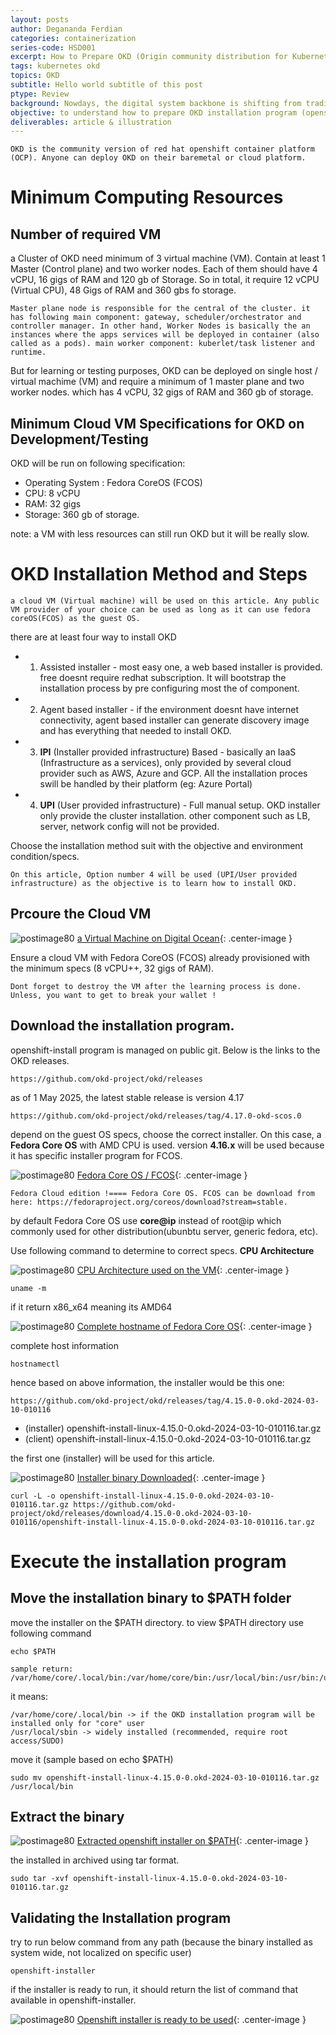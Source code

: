 ```yaml
---
layout: posts
author: Degananda Ferdian
categories: containerization
series-code: HSD001
excerpt: How to Prepare OKD (Origin community distribution for Kubernetes) Installation Program on cloud virtual machine for learning/testing purposes.
tags: kubernetes okd
topics: OKD
subtitle: Hello world subtitle of this post
ptype: Review
background: Nowdays, the digital system backbone is shifting from traditional VM into container (on top of VM or Baremetal) to achieve more agility, versatality, scalability and availability. 
objective: to understand how to prepare OKD installation program (openshift installer) on cloud VM using openshift-install mode.
deliverables: article & illustration
---
```


    OKD is the community version of red hat openshift container platform (OCP). Anyone can deploy OKD on their baremetal or cloud platform.

# Minimum Computing Resources
## Number of required VM
a Cluster of OKD need minimum of 3 virtual machine (VM). Contain at least 1 Master (Control plane) and two worker nodes. Each of them should have 4 vCPU, 16 gigs of RAM and 120 gb of Storage. So in total, it require 12 vCPU (Virtual CPU), 48 Gigs of RAM and 360 gbs fo storage.

    Master plane node is responsible for the central of the cluster. it has following main component: gateway, scheduler/orchestrator and controller manager. In other hand, Worker Nodes is basically the an instances where the apps services will be deployed in container (also called as a pods). main worker component: kuberlet/task listener and runtime.
 
But for learning or testing purposes, OKD can be deployed on single host / virtual machime (VM) and require a minimum of 1 master plane and two worker nodes. which has 4 vCPU, 32 gigs of RAM and 360 gb of storage.   

## Minimum Cloud VM Specifications for OKD on Development/Testing
OKD will be run on following specification:

- Operating System : Fedora CoreOS (FCOS)
- CPU: 8 vCPU
- RAM: 32 gigs
- Storage: 360 gb of storage.

note: a VM with less resources can still run OKD but it will be really slow. 

# OKD Installation Method and Steps

    a cloud VM (Virtual machine) will be used on this article. Any public VM provider of your choice can be used as long as it can use fedora coreOS(FCOS) as the guest OS.

there are at least four way to install OKD

- 1) Assisted installer - most easy one, a web based installer is provided. free doesnt require redhat subscription. It will bootstrap the installation process by pre configuring most the of component.
- 2) Agent based installer - if the environment doesnt have internet connectivity, agent based installer can generate discovery image and has everything that needed to install OKD. 
- 3) **IPI** (Installer provided infrastructure) Based - basically an IaaS (Infrastructure as a services), only provided by several cloud provider such as AWS, Azure and GCP. All the installation proces swill be handled by their platform (eg: Azure Portal)
- 4) **UPI** (User provided infrastructure) - Full manual setup. OKD installer only provide the cluster installation.  other component such as LB, server, network config will not be provided.

Choose the installation method suit with the objective and environment condition/specs.

    On this article, Option number 4 will be used (UPI/User provided infrastructure) as the objective is to learn how to install OKD.
 
## Prcoure the Cloud VM

![postimage80](/assets/images/2025-05/vm.jpg)
[a Virtual Machine on Digital Ocean](/assets/images/2025-05/vm.jpg){: .center-image }

Ensure a cloud VM with Fedora CoreOS (FCOS) already provisioned with the minimum specs (8 vCPU++, 32 gigs of RAM).

    Dont forget to destroy the VM after the learning process is done. Unless, you want to get to break your wallet !

## Download the installation program.

openshift-install program is managed on public git. Below is the links to the OKD releases.

    https://github.com/okd-project/okd/releases

as of 1 May 2025, the latest stable release is version 4.17

    https://github.com/okd-project/okd/releases/tag/4.17.0-okd-scos.0

depend on the guest OS specs, choose the correct installer. On this case, a **Fedora Core OS** with AMD CPU is used. version **4.16.x** will be used because it has specific installer program for FCOS.

![postimage80](/assets/images/2025-05/vm3.jpg)
[Fedora Core OS / FCOS](/assets/images/2025-05/vm3.jpg){: .center-image }


    Fedora Cloud edition !==== Fedora Core OS. FCOS can be download from here: https://fedoraproject.org/coreos/download?stream=stable.

by default Fedora Core OS use **core@ip** instead of root@ip which commonly used for other distribution(ubunbtu server, generic fedora, etc).

Use following command to determine to correct specs.
**CPU Architecture**

![postimage80](/assets/images/2025-05/vm2.jpg)
[CPU Architecture used on the VM](/assets/images/2025-05/vm2.jpg){: .center-image }

    uname -m

if it return x86_x64 meaning its AMD64

![postimage80](/assets/images/2025-05/vm4.jpg)
[Complete hostname of Fedora Core OS](/assets/images/2025-05/vm4.jpg){: .center-image }

complete host information

    hostnamectl


hence based on above information, the installer would be this one:

    https://github.com/okd-project/okd/releases/tag/4.15.0-0.okd-2024-03-10-010116 

- (installer) openshift-install-linux-4.15.0-0.okd-2024-03-10-010116.tar.gz
- (client) openshift-install-linux-4.15.0-0.okd-2024-03-10-010116.tar.gz

the first one (installer) will be used for this article.

![postimage80](/assets/images/2025-05/vm5.jpg)
[Installer binary Downloaded](/assets/images/2025-05/vm5.jpg){: .center-image }


    curl -L -o openshift-install-linux-4.15.0-0.okd-2024-03-10-010116.tar.gz https://github.com/okd-project/okd/releases/download/4.15.0-0.okd-2024-03-10-010116/openshift-install-linux-4.15.0-0.okd-2024-03-10-010116.tar.gz

# Execute the installation program

## Move the installation binary to $PATH folder

move the installer on the $PATH directory. to view $PATH directory use following command

    echo $PATH 

    sample return: /var/home/core/.local/bin:/var/home/core/bin:/usr/local/bin:/usr/bin:/usr/local/sbin 

it means:

    /var/home/core/.local/bin -> if the OKD installation program will be installed only for "core" user
    /usr/local/sbin -> widely installed (recommended, require root access/SUDO)

move it (sample based on echo $PATH)

    sudo mv openshift-install-linux-4.15.0-0.okd-2024-03-10-010116.tar.gz /usr/local/bin

## Extract the binary

![postimage80](/assets/images/2025-05/vm6.jpg)
[Extracted openshift installer on $PATH](/assets/images/2025-05/vm6.jpg){: .center-image }

the installed in archived using tar format. 

    sudo tar -xvf openshift-install-linux-4.15.0-0.okd-2024-03-10-010116.tar.gz

## Validating the Installation program

try to run below command from any path (because the binary installed as system wide, not localized on specific user)

    openshift-installer 

if the installer is ready to run, it should return the list of command that available in openshift-installer.

![postimage80](/assets/images/2025-05/vm7.jpg)
[Openshift installer is ready to be used](/assets/images/2025-05/vm7.jpg){: .center-image }



